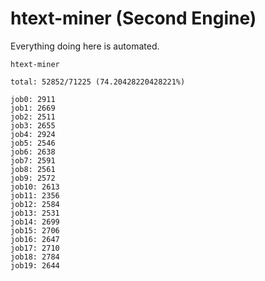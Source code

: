 # htext-miner (Second Engine)

Everything doing here is automated.

```
htext-miner

total: 52852/71225 (74.20428220428221%)

job0: 2911
job1: 2669
job2: 2511
job3: 2655
job4: 2924
job5: 2546
job6: 2638
job7: 2591
job8: 2561
job9: 2572
job10: 2613
job11: 2356
job12: 2584
job13: 2531
job14: 2699
job15: 2706
job16: 2647
job17: 2710
job18: 2784
job19: 2644
```